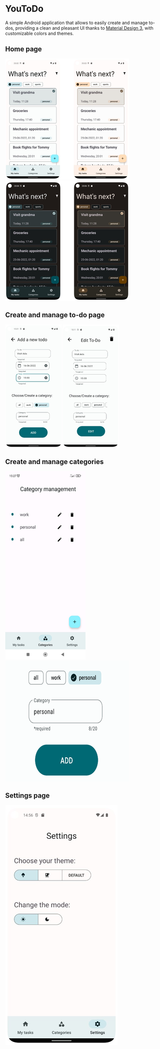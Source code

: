 # YouToDo

A simple Android application that allows to easily create and manage to-dos, providing a
clean and pleasant UI thanks to [Material Design 3](https://m3.material.io/), with
customizable colors and themes.

## Home page
<img src="img/home_light_mode.jpg" width="394" height="384">
<img src="img/home_dark_mode.jpg" width="394" height="384">

## Create and manage to-do page
<img src="img/add_todo_page.jpg" width="179" height="392">
<img src="img/edit_todo_page.jpg" width="179" height="392">

## Create and manage categories
<img src="img/categories_page.jpg" width="256" height="600">
<img src="img/add_category.png" width="394" height="384">

## Settings page
![Settings page](img/settings_page.jpg)
